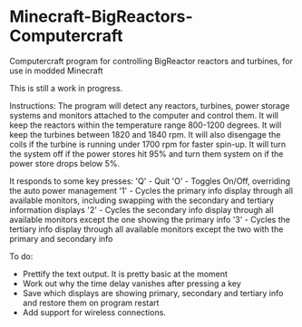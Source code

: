 # Minecraft-BigReactors-Computercraft
Computercraft program for controlling BigReactor reactors and turbines, for use in modded Minecraft

This is still a work in progress.

Instructions:
The program will detect any reactors, turbines, power storage systems and monitors attached to the computer and control them.
It will keep the reactors within the temperature range 800-1200 degrees.
It will keep the turbines between 1820 and 1840 rpm. It will also disengage the coils if the turbine is running under 1700 rpm for faster spin-up.
It will turn the system off if the power stores hit 95% and turn them system on if the power store drops below 5%.

It responds to some key presses:
'Q' - Quit
'O' - Toggles On/Off, overriding the auto power management
'1' - Cycles the primary info display through all available monitors, including swapping with the secondary and tertiary information displays
'2' - Cycles the secondary info display through all available monitors except the one showing the primary info
'3' - Cycles the tertiary info display through all available monitors except the two with the primary and secondary info

To do:
- Prettify the text output. It is pretty basic at the moment
- Work out why the time delay vanishes after pressing a key
- Save which displays are showing primary, secondary and tertiary info and restore them on program restart
- Add support for wireless connections.
